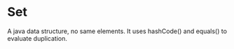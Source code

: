 # Set
A java data structure, no same elements. It uses hashCode() and equals() to evaluate duplication.
